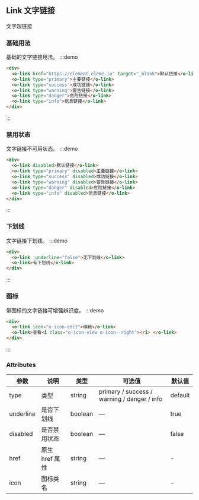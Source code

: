 ## Link 文字链接

文字超链接

### 基础用法
基础的文字链接用法。
:::demo
```html
<div>
  <o-link href="https://element.eleme.io" target="_blank">默认链接</o-link>
  <o-link type="primary">主要链接</o-link>
  <o-link type="success">成功链接</o-link>
  <o-link type="warning">警告链接</o-link>
  <o-link type="danger">危险链接</o-link>
  <o-link type="info">信息链接</o-link>
</div>
```
:::

### 禁用状态
文字链接不可用状态。
:::demo
```html
<div>
  <o-link disabled>默认链接</o-link>
  <o-link type="primary" disabled>主要链接</o-link>
  <o-link type="success" disabled>成功链接</o-link>
  <o-link type="warning" disabled>警告链接</o-link>
  <o-link type="danger" disabled>危险链接</o-link>
  <o-link type="info" disabled>信息链接</o-link>
</div>
```
:::

### 下划线
文字链接下划线。
:::demo
```html
<div>
  <o-link :underline="false">无下划线</o-link>
  <o-link>有下划线</o-link>
</div>
```
:::

### 图标

带图标的文字链接可增强辨识度。
:::demo
```html
<div>
  <o-link icon="o-icon-edit">编辑</o-link>
  <o-link>查看<i class="o-icon-view o-icon--right"></i> </o-link>
</div>
```
:::

### Attributes

| 参数           | 说明                           | 类型      | 可选值                               | 默认值  |
| -------------- | ------------------------------ | --------- | ------------------------------------ | ------- |
| type           | 类型                   | string  | primary / success / warning / danger / info | default |
| underline      | 是否下划线                         | boolean | —                                    | true    |
| disabled       | 是否禁用状态                       | boolean | —                                    | false   |
| href           | 原生 href 属性                     | string  | —                                    | -       |
| icon           | 图标类名                       | string  | —                                    | -       |
